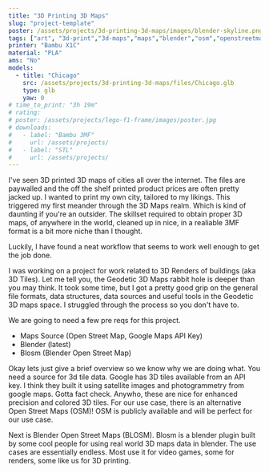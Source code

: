 ```yaml
---
title: "3D Printing 3D Maps"
slug: "project-template"
poster: /assets/projects/3d-printing-3d-maps/images/blender-skyline.png
tags: ["art", "3d-print","3d-maps","maps","blender","osm","openstreetmap","wall-art", "3d-tiles", "download", "gltf", "glb"]
printer: "Bambu X1C"
material: "PLA"
ams: "No"
models:
  - title: "Chicago"
    src: /assets/projects/3d-printing-3d-maps/files/Chicago.glb
    type: glb
    yaw: 0
# time_to_print: "3h 19m"
# rating:
# poster: /assets/projects/lego-f1-frame/images/poster.jpg
# downloads:
#   - label: "Bambu 3MF"
#     url: /assets/projects/
#   - label: "STL"
#     url: /assets/projects/
---
```


I've seen 3D printed 3D maps of cities all over the internet. The files are paywalled and the off the shelf printed product prices are often pretty jacked up. I wanted to print my own city, tailored to my likings. This triggered my first meander through the 3D Maps realm. Which is kind of daunting if you're an outsider. The skillset required to obtain proper 3D maps, of anywhere in the world, cleaned up in nice, in a realiable 3MF format is a bit more niche than I thought. 

Luckily, I have found a neat workflow that seems to work well enough to get the job done. 

I was working on a project for work related to 3D Renders of buildings (aka 3D Tiles). Let me tell you, the Geodetic 3D Maps rabbit hole is deeper than you may think. It took some time, but I got a pretty good grip on the general file formats, data structures, data sources and useful tools in the Geodetic 3D maps space. I struggled through the process so you don't have to. 


We are going to need a few pre reqs for this project. 

- Maps Source (Open Street Map, Google Maps API Key)
- Blender (latest)
- Blosm (Blender Open Street Map)


Okay lets just give a brief overview so we know why we are doing what. You need a source for 3d tile data. Google has 3D tiles available from an API key. I think they built it using satellite images and photogrammetry from google maps. Gotta fact check. Anywho, these are nice for enhanced precision and colored 3D tiles. For our use case, there is an alternative Open Street Maps (OSM)! OSM is publicly available and will be perfect for our use case. 

Next is Blender Open Street Maps (BLOSM). Blosm is a blender plugin built by some cool people for using real world 3D maps data in blender. The use cases are essentially endless. Most use it for video games, some for renders, some like us for 3D printing. 

